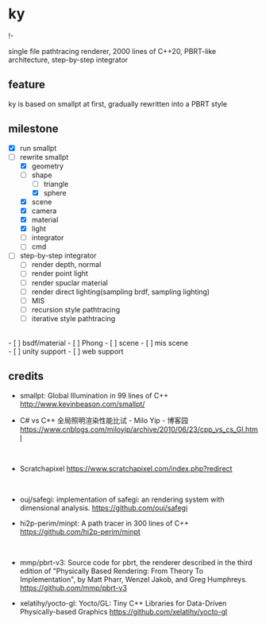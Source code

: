 # ky

!- [ ]()

single file pathtracing renderer, 2000 lines of C++20, PBRT-like architecture, step-by-step integrator

## feature

ky is based on smallpt at first, gradually rewritten into a PBRT style

## milestone

- [x] run smallpt
- [ ] rewrite smallpt
  - [x] geometry
  - [ ] shape
    - [ ] triangle
    - [x] sphere
  - [x] scene
  - [x] camera
  - [x] material
  - [x] light
  - [ ] integrator
  - [ ] cmd
- [ ] step-by-step integrator 
  - [ ] render depth, normal
  - [ ] render point light
  - [ ] render spuclar material
  - [ ] render direct lighting(sampling brdf, sampling lighting)
  - [ ] MIS
  - [ ] recursion style pathtracing
  - [ ] iterative style pathtracing
<br>
- [ ] bsdf/material
  - [ ] Phong
- [ ] scene
  - [ ] mis scene
<br>
- [ ] unity support
- [ ] web support

## credits

* smallpt: Global Illumination in 99 lines of C++ http://www.kevinbeason.com/smallpt/

* C# vs C++ 全局照明渲染性能比试 - Milo Yip - 博客园 https://www.cnblogs.com/miloyip/archive/2010/06/23/cpp_vs_cs_GI.html

<br>

* Scratchapixel https://www.scratchapixel.com/index.php?redirect

<br>

* ouj/safegi: implementation of safegi: an rendering system with dimensional analysis. https://github.com/ouj/safegi

* hi2p-perim/minpt: A path tracer in 300 lines of C++ https://github.com/hi2p-perim/minpt

<br>

* mmp/pbrt-v3: Source code for pbrt, the renderer described in the third edition of "Physically Based Rendering: From Theory To Implementation", by Matt Pharr, Wenzel Jakob, and Greg Humphreys. https://github.com/mmp/pbrt-v3

* xelatihy/yocto-gl: Yocto/GL: Tiny C++ Libraries for Data-Driven Physically-based Graphics https://github.com/xelatihy/yocto-gl

